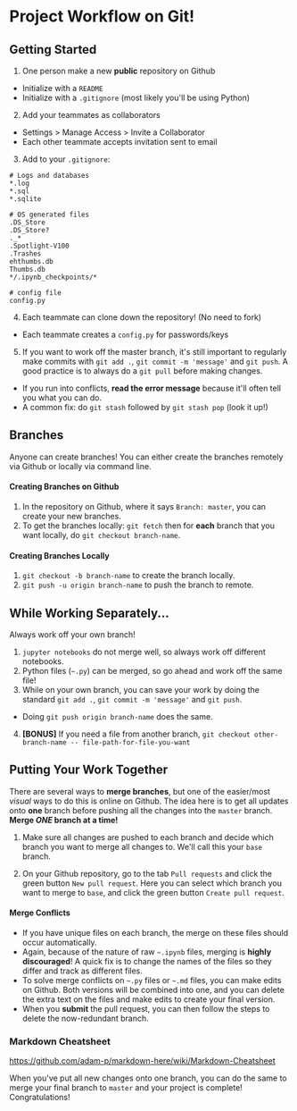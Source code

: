 # Project Workflow on Git!

## Getting Started

1. One person make a new **public** repository on Github
  - Initialize with a `README`
  - Initialize with a `.gitignore` (most likely you'll be using Python)


2. Add your teammates as collaborators
  - Settings > Manage Access > Invite a Collaborator
  - Each other teammate accepts invitation sent to email


3. Add to your `.gitignore`:

```
# Logs and databases
*.log
*.sql
*.sqlite

# OS generated files
.DS_Store
.DS_Store?
._*
.Spotlight-V100
.Trashes
ehthumbs.db
Thumbs.db
*/.ipynb_checkpoints/*

# config file
config.py
```

4. Each teammate can clone down the repository! (No need to fork)
  - Each teammate creates a `config.py` for passwords/keys
  
5. If you want to work off the master branch, it's still important to regularly make commits with `git add .`, `git commit -m 'message'` and `git push`. A good practice is to always do a `git pull` before making changes.
  - If you run into conflicts, **read the error message** because it'll often tell you what you can do.
  - A common fix: do `git stash` followed by `git stash pop` (look it up!)

## Branches

Anyone can create branches! You can either create the branches remotely via Github or locally via command line.

#### Creating Branches on Github
1. In the repository on Github, where it says `Branch: master`, you can create your new branches.
2. To get the branches locally: `git fetch` then for **each** branch that you want locally, do `git checkout branch-name`.

#### Creating Branches Locally
1. `git checkout -b branch-name` to create the branch locally.
2. `git push -u origin branch-name` to push the branch to remote.


## While Working Separately...

Always work off your own branch!
1. `jupyter notebooks` do not merge well, so always work off different notebooks.
2. Python files (`~.py`) can be merged, so go ahead and work off the same file!
3. While on your own branch, you can save your work by doing the standard `git add .`, `git commit -m 'message'` and `git push`.
  - Doing `git push origin branch-name` does the same.
4. **[BONUS]** If you need a file from another branch, `git checkout other-branch-name -- file-path-for-file-you-want`


## Putting Your Work Together

There are several ways to **merge branches**, but one of the easier/most _visual_ ways to do this is online on Github. The idea here is to get all updates onto **one** branch before pushing all the changes into the `master` branch. **Merge *ONE* branch at a time!**

1. Make sure all changes are pushed to each branch and decide which branch you want to merge all changes to. We'll call this your `base` branch.

2. On your Github repository, go to the tab `Pull requests` and click the green button `New pull request`. Here you can select which branch you want to merge to `base`, and click the green button `Create pull request`.

#### Merge Conflicts

- If you have unique files on each branch, the merge on these files should occur automatically.
- Again, because of the nature of raw `~.ipynb` files, merging is **highly discouraged**! A quick fix is to change the names of the files so they differ and track as different files.
- To solve merge conflicts on `~.py` files or `~.md` files, you can make edits on Github. Both versions will be combined into one, and you can delete the extra text on the files and make edits to create your final version.
- When you **submit** the pull request, you can then follow the steps to delete the now-redundant branch.


### Markdown Cheatsheet

https://github.com/adam-p/markdown-here/wiki/Markdown-Cheatsheet

When you've put all new changes onto one branch, you can do the same to merge your final branch to `master` and your project is complete! Congratulations!
